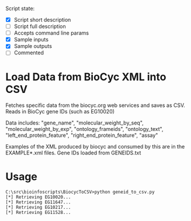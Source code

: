 

Script state:
 - [x] Script short description
 - [ ] Script full description
 - [ ] Accepts command line params
 - [x] Sample inputs
 - [x] Sample outputs
 - [ ] Commented

# Load Data from BioCyc XML into CSV
 
Fetches specific data from the biocyc.org web services and saves as CSV. Reads in BioCyc gene IDs (such as EG10020)

Data includes: "gene_name", "molecular_weight_by_seq", "molecular_weight_by_exp", "ontology_frameids", "ontology_text", "left_end_protein_feature", "right_end_protein_feature", "assay"

Examples of the XML produced by biocyc and consumed by this are in the EXAMPLE*.xml files.
Gene IDs loaded from GENEIDS.txt

# Usage

```
C:\src\bioinfoscripts\BiocycToCSV>python geneid_to_csv.py
[*] Retrieving EG10020...
[*] Retrieving EG11647...
[*] Retrieving EG10217...
[*] Retrieving EG11528...
```

